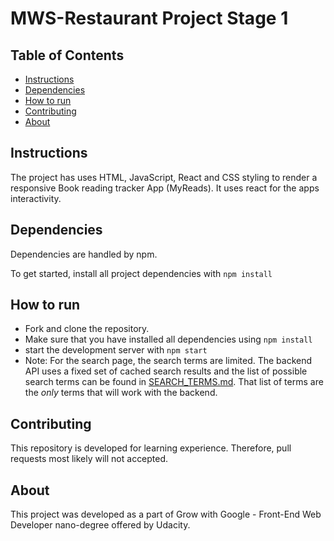 # MWS-Restaurant Project Stage 1

## Table of Contents

* [Instructions](#instructions)
* [Dependencies](#dependencies)
* [How to run](#how-to-run)
* [Contributing](#contributing)
* [About](#about)

## Instructions

The project has uses HTML, JavaScript, React and CSS styling to render a responsive Book reading tracker App (MyReads).
It uses react for the apps interactivity.

## Dependencies

Dependencies are handled by npm.

To get started, install all project dependencies with `npm install`

## How to run
* Fork and clone the repository.
* Make sure that you have installed all dependencies using `npm install`
* start the development server with `npm start`
* Note: For the search page, the search terms are limited. The backend API uses a fixed set of cached search results and the list of possible search terms can be found in [SEARCH_TERMS.md](SEARCH_TERMS.md). That list of terms are the _only_ terms that will work with the backend.

## Contributing

This repository is developed for learning experience. Therefore, pull requests most likely will not accepted.

## About

This project was developed as a part of Grow with Google - Front-End Web Developer nano-degree offered by Udacity.
